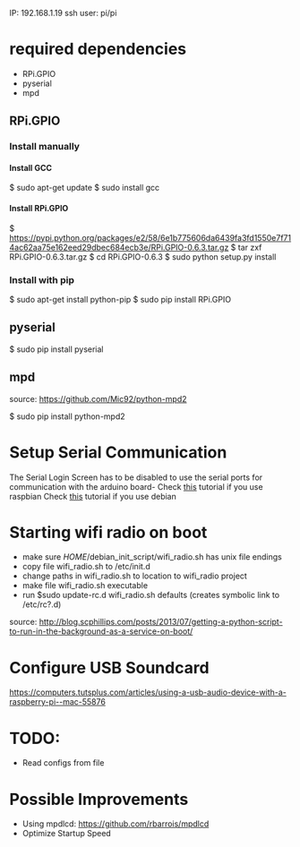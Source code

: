 IP: 192.168.1.19
ssh user: pi/pi

# required dependencies 

- RPi.GPIO
- pyserial
- mpd

## RPi.GPIO

### Install manually
#### Install GCC
$ sudo apt-get update
$ sudo install gcc

#### Install RPi.GPIO
$ https://pypi.python.org/packages/e2/58/6e1b775606da6439fa3fd1550e7f714ac62aa75e162eed29dbec684ecb3e/RPi.GPIO-0.6.3.tar.gz
$ tar zxf RPi.GPIO-0.6.3.tar.gz
$ cd RPi.GPIO-0.6.3
$ sudo python setup.py install

### Install with pip
$ sudo apt-get install python-pip 
$ sudo pip install RPi.GPIO

## pyserial
$ sudo pip install pyserial

## mpd
source: https://github.com/Mic92/python-mpd2

$ sudo pip install python-mpd2

# Setup Serial Communication
The Serial Login Screen has to be disabled to use the serial ports for communication with the arduino board-
Check [this](http://www.instructables.com/id/Read-and-write-from-serial-port-with-Raspberry-Pi/) tutorial if you use raspbian
Check [this](http://www.hobbytronics.co.uk/raspberry-pi-serial-port) tutorial if you use debian

# Starting wifi radio on boot
- make sure $HOME$/debian_init_script/wifi_radio.sh has unix file endings 
- copy file  wifi_radio.sh to /etc/init.d
- change paths in wifi_radio.sh to location to wifi_radio project
- make file wifi_radio.sh executable
- run $sudo update-rc.d wifi_radio.sh defaults (creates symbolic link to /etc/rc?.d)

source: http://blog.scphillips.com/posts/2013/07/getting-a-python-script-to-run-in-the-background-as-a-service-on-boot/

# Configure USB Soundcard
https://computers.tutsplus.com/articles/using-a-usb-audio-device-with-a-raspberry-pi--mac-55876

# TODO:
* Read configs from file

# Possible Improvements
* Using mpdlcd: https://github.com/rbarrois/mpdlcd
* Optimize Startup Speed